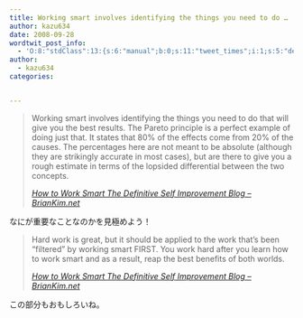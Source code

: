 ```yaml
---
title: Working smart involves identifying the things you need to do …
author: kazu634
date: 2008-09-28
wordtwit_post_info:
  - 'O:8:"stdClass":13:{s:6:"manual";b:0;s:11:"tweet_times";i:1;s:5:"delay";i:0;s:7:"enabled";i:1;s:10:"separation";s:2:"60";s:7:"version";s:3:"3.7";s:14:"tweet_template";b:0;s:6:"status";i:2;s:6:"result";a:0:{}s:13:"tweet_counter";i:2;s:13:"tweet_log_ids";a:1:{i:0;i:4309;}s:9:"hash_tags";a:0:{}s:8:"accounts";a:1:{i:0;s:7:"kazu634";}}'
author:
  - kazu634
categories:


---
```

<div class="section">
<blockquote title="How to Work Smart  The Definitive Self Improvement Blog - BrianKim.net" cite="http://briankim.net/blog/2008/09/how-to-work-smart/">
<p>
      Working smart involves identifying the things you need to do that will give you the best results. The Pareto principle is a perfect example of doing just that. It states that 80% of the effects come from 20% of the causes. The percentages here are not meant to be absolute (although they are strikingly accurate in most cases), but are there to give you a rough estimate in terms of the lopsided differential between the two concepts.
</p>
    
<p>
<cite><a href="http://briankim.net/blog/2008/09/how-to-work-smart/" onclick="__gaTracker('send', 'event', 'outbound-article', 'http://briankim.net/blog/2008/09/how-to-work-smart/', 'How to Work Smart  The Definitive Self Improvement Blog &#8211; BrianKim.net');" target="_blank">How to Work Smart The Definitive Self Improvement Blog &#8211; BrianKim.net</a></cite>
</p>
</blockquote>
  
<p>
    なにが重要なことなのかを見極めよう！
</p>
  
<blockquote title="How to Work Smart  The Definitive Self Improvement Blog - BrianKim.net" cite="http://briankim.net/blog/2008/09/how-to-work-smart/">
<p>
      Hard work is great, but it should be applied to the work that’s been “filtered” by working smart FIRST. You work hard after you learn how to work smart and as a result, reap the best benefits of both worlds.
</p>
    
<p>
<cite><a href="http://briankim.net/blog/2008/09/how-to-work-smart/" onclick="__gaTracker('send', 'event', 'outbound-article', 'http://briankim.net/blog/2008/09/how-to-work-smart/', 'How to Work Smart  The Definitive Self Improvement Blog &#8211; BrianKim.net');" target="_blank">How to Work Smart The Definitive Self Improvement Blog &#8211; BrianKim.net</a></cite>
</p>
</blockquote>
  
<p>
    この部分もおもしろいね。
</p>
</div>

